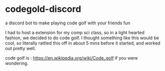 # codegold-discord
a discord bot to make playing code golf with your friends fun

I had to host a extension for my comp sci class, so in a light hearted fashion, we decided to do code golf. I thought something like this would be cool, so literally rattled this off in about 5 mins before it started, and worked out pretty well.

code golf is : https://en.wikipedia.org/wiki/Code_golf if you were wondering.

